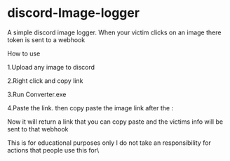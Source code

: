 # discord-Image-logger
A simple discord image logger. When your victim clicks on an image there token is sent to a webhook

How to use

1.Upload any image to discord

2.Right click and copy link

3.Run Converter.exe

4.Paste the link. then copy paste the image link after the :

Now it will return a link that you can copy paste and the victims info will be sent to that webhook



This is for educational purposes only
I do not take an responsibility for actions that people use this for\
